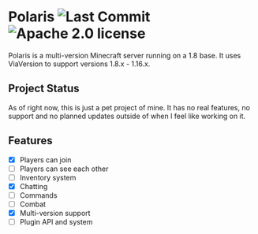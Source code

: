 # Polaris ![Last Commit](https://img.shields.io/github/last-commit/Rammelkast/Polaris) ![Apache 2.0 license](https://img.shields.io/github/license/Rammelkast/Polaris)
Polaris is a multi-version Minecraft server running on a 1.8 base. It uses ViaVersion to support versions 1.8.x - 1.16.x.

Project Status
------------
As of right now, this is just a pet project of mine. It has no real features, no support and no planned updates outside of when I feel like working on it.

Features
------------
- [x] Players can join
- [ ] Players can see each other
- [ ] Inventory system
- [x] Chatting
- [ ] Commands
- [ ] Combat
- [x] Multi-version support
- [ ] Plugin API and system